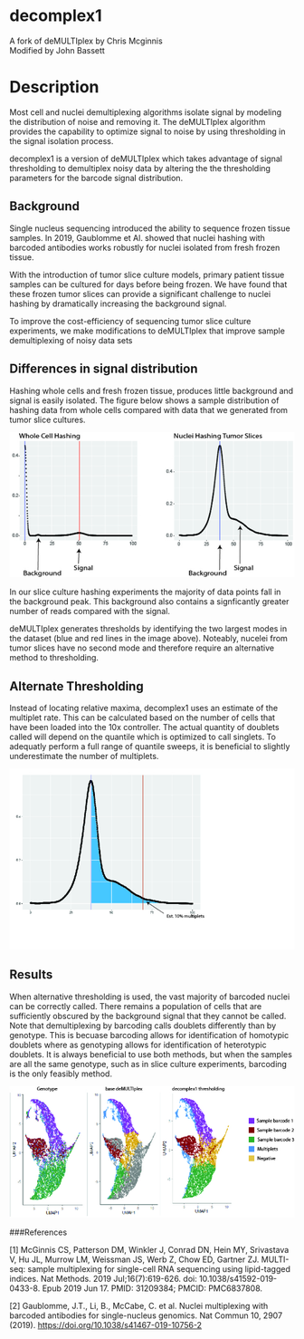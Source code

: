 # decomplex1
A fork of deMULTIplex by Chris Mcginnis  
Modified by John Bassett

# Description

Most cell and nuclei demultiplexing algorithms isolate signal by modeling the distribution of noise and removing it. The deMULTIplex algorithm provides the capability to optimize signal to noise by using thresholding in the signal isolation process. 

decomplex1 is a version of deMULTIplex which takes advantage of signal thresholding to demultiplex noisy data by altering the the thresholding parameters for the barcode signal distribution.

## Background

Single nucleus sequencing introduced the ability to sequence frozen tissue samples. In 2019, Gaublomme et Al. showed that nuclei hashing with barcoded antibodies works robustly for nuclei isolated from fresh frozen tissue. 

With the introduction of tumor slice culture models, primary patient tissue samples can be cultured for days before being frozen. We have found that these frozen tumor slices can provide a significant challenge to nuclei hashing by dramatically increasing the background signal.

To improve the cost-efficiency of sequencing tumor slice culture experiments, we make modifications to deMULTIplex that improve sample demultiplexing of noisy data sets 

## Differences in signal distribution

Hashing whole cells and fresh frozen tissue, produces little background and signal is easily isolated. The figure below shows a sample distribution of hashing data from whole cells compared with data that we generated from tumor slice cultures. 

![Sample Distributions](/Figures/SampleDistributions.jpg)



In our slice culture hashing experiments the majority of data points fall in the background peak. This background also contains a signficantly greater number of reads compared with the signal.

deMULTIplex generates thresholds by identifying the two largest modes in the dataset (blue and red lines in the image above). Noteably, nucelei from tumor slices have no second mode and therefore require an alternative method to thresholding.

## Alternate Thresholding

Instead of locating relative maxima, decomplex1 uses an estimate of the multiplet rate. This can be calculated based on the number of cells that have been loaded into the 10x controller. The actual quantity of doublets called will depend on the quantile which is optimized to call singlets. To adequatly perform a full range of quantile sweeps, it is beneficial to slightly underestimate the number of multiplets.


![Sample Thresholding](/Figures/EstMultiplets.jpg)

## Results

When alternative thresholding is used, the vast majority of barcoded nuclei can be correctly called. There remains a population of cells that are sufficiently obscured by the background signal that they cannot be called. Note that demultiplexing by barcoding calls doublets differently than by genotype. This is becuase barcoding allows for identification of homotypic doublets where as genotyping allows for identification of heterotypic doublets. It is always beneficial to use both methods, but when the samples are all the same genotype, such as in slice culture experiments, barcoding is the only feasibly method.

![Results](/Figures/Results.jpg)

###References

[1] McGinnis CS, Patterson DM, Winkler J, Conrad DN, Hein MY, Srivastava V, Hu JL, Murrow LM, Weissman JS, Werb Z, Chow ED, Gartner ZJ. MULTI-seq: sample multiplexing for single-cell RNA sequencing using lipid-tagged indices. Nat Methods. 2019 Jul;16(7):619-626. doi: 10.1038/s41592-019-0433-8. Epub 2019 Jun 17. PMID: 31209384; PMCID: PMC6837808.  

[2] Gaublomme, J.T., Li, B., McCabe, C. et al. Nuclei multiplexing with barcoded antibodies for single-nucleus genomics. Nat Commun 10, 2907 (2019). https://doi.org/10.1038/s41467-019-10756-2